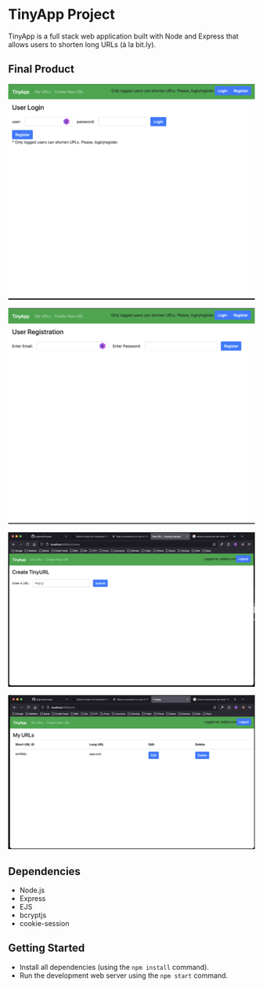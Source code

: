 # TinyApp Project

TinyApp is a full stack web application built with Node and Express that allows users to shorten long URLs (à la bit.ly).

## Final Product

!["Screenshot of Login page"](https://github.com/edgmsh/tinyapp/blob/main/docs/login.png)

!["Screenshot of Register page"](https://github.com/edgmsh/tinyapp/blob/main/docs/register.png)

!["Screenshot of Create URL page"](https://github.com/edgmsh/tinyapp/blob/main/docs/new%20URL.png)

!["Screenshot of my URL page"](https://github.com/edgmsh/tinyapp/blob/main/docs/my%20URLs.png)

## Dependencies

- Node.js
- Express
- EJS
- bcryptjs
- cookie-session

## Getting Started

- Install all dependencies (using the `npm install` command).
- Run the development web server using the `npm start` command.